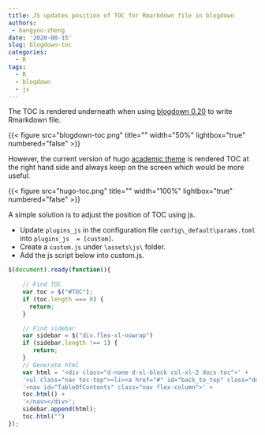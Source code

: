 ```yaml
---
title: JS updates position of TOC for Rmarkdown file in blogdown
authors: 
 - bangyou-zheng
date: '2020-08-15'
slug: blogdown-toc
categories:
  - R
tags:
  - R
  - blogdown
  - js
---
```


The TOC is rendered underneath when using [blogdown 0.20](https://cran.r-project.org/web/packages/blogdown/index.html) to write Rmarkdown file.

{{< figure src="blogdown-toc.png" title="" width="50%" lightbox="true" numbered="false" >}}

However, the current version of hugo [academic theme](https://github.com/gcushen/hugo-academic/tree/6f36c1624c2f63333a2d912963fa13f91e78782b) is rendered TOC at the right hand side and always keep on the screen which would be more useful. 

{{< figure src="hugo-toc.png" title="" width="100%" lightbox="true" numbered="false" >}}

A simple solution is to adjust the position of TOC using js.

* Update `plugins_js` in the configuration file `config\_default\params.toml` into `plugins_js  = [custom]`.
* Create a `custom.js` under `\assets\js\` folder. 
* Add the js script below into custom.js.


```js
$(document).ready(function(){
	
	// Find TOC
	var toc = $("#TOC");
	if (toc.length === 0) {
	  return;
	}

	// Find sidebar
	var sidebar = $("div.flex-xl-nowrap")
	if (sidebar.length !== 1) {
	   return;
	}
	// Generate html
	var html = '<div class="d-none d-xl-block col-xl-2 docs-toc">' + 
	'<ul class="nav toc-top"><li><a href="#" id="back_to_top" class="docs-toc-title">Contents</a></li></ul>' +
	'<nav id="TableOfContents" class="nav flex-column">' + 
	toc.html() +
	'</nav></div>';
	sidebar.append(html);
	toc.html("")
});
```
